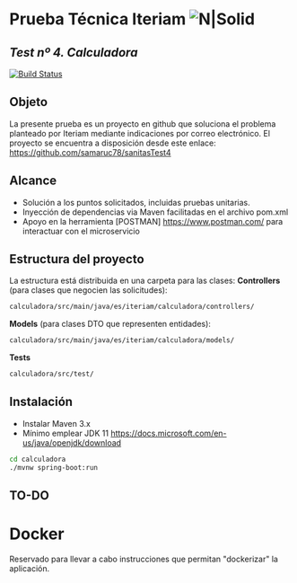 # Prueba Técnica Iteriam ![N|Solid](https://www.iteriam.es/img/iteriam_logo.png)
## _Test nº 4. Calculadora_
[![Build Status](https://travis-ci.org/codecentric/springboot-sample-app.svg?branch=master)](https://travis-ci.org/codecentric/springboot-sample-app)
## Objeto
La presente prueba es un proyecto en github que soluciona el problema planteado por Iteriam
mediante indicaciones por correo electrónico.
El proyecto se encuentra a disposición desde este enlace:
https://github.com/samaruc78/sanitasTest4
## Alcance
- Solución a los puntos solicitados, incluidas pruebas unitarias.
- Inyección de dependencias via Maven facilitadas en el archivo pom.xml
- Apoyo en la herramienta [POSTMAN] https://www.postman.com/ para interactuar con el microservicio

## Estructura del proyecto
La estructura está distribuida en una carpeta para las clases:
**Controllers**
(para clases que negocien las solicitudes):
```sh
calculadora/src/main/java/es/iteriam/calculadora/controllers/
```

**Models**
(para clases DTO que representen entidades):
```sh
calculadora/src/main/java/es/iteriam/calculadora/models/
```

**Tests**
```sh
calculadora/src/test/
```
## Instalación
- Instalar Maven 3.x
- Mínimo emplear JDK 11
https://docs.microsoft.com/en-us/java/openjdk/download
```sh
cd calculadora
./mvnw spring-boot:run
```

## TO-DO
# Docker
Reservado para llevar a cabo instrucciones que permitan "dockerizar" la aplicación.